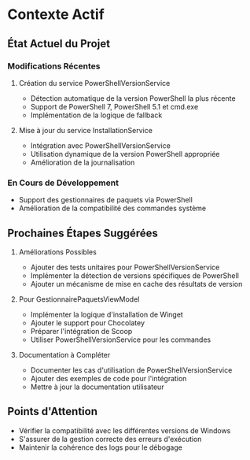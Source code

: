 # Contexte Actif

## État Actuel du Projet

### Modifications Récentes
1. Création du service PowerShellVersionService
   - Détection automatique de la version PowerShell la plus récente
   - Support de PowerShell 7, PowerShell 5.1 et cmd.exe
   - Implémentation de la logique de fallback

2. Mise à jour du service InstallationService
   - Intégration avec PowerShellVersionService
   - Utilisation dynamique de la version PowerShell appropriée
   - Amélioration de la journalisation

### En Cours de Développement
- Support des gestionnaires de paquets via PowerShell
- Amélioration de la compatibilité des commandes système

## Prochaines Étapes Suggérées

1. Améliorations Possibles
   - Ajouter des tests unitaires pour PowerShellVersionService
   - Implémenter la détection de versions spécifiques de PowerShell
   - Ajouter un mécanisme de mise en cache des résultats de version

2. Pour GestionnairePaquetsViewModel
   - Implémenter la logique d'installation de Winget
   - Ajouter le support pour Chocolatey
   - Préparer l'intégration de Scoop
   - Utiliser PowerShellVersionService pour les commandes

3. Documentation à Compléter
   - Documenter les cas d'utilisation de PowerShellVersionService
   - Ajouter des exemples de code pour l'intégration
   - Mettre à jour la documentation utilisateur

## Points d'Attention
- Vérifier la compatibilité avec les différentes versions de Windows
- S'assurer de la gestion correcte des erreurs d'exécution
- Maintenir la cohérence des logs pour le débogage
